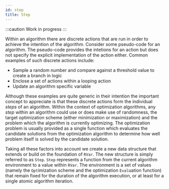 ```yaml
---
id: step
title: Step
---
```


:::caution
Work in progress
:::

Within an algorithm there are discrete actions that are run in order to achieve the intention of the algorithm.
Consider some pseudo-code for an algorithm.
The pseudo-code provides the intetions for an action but does not specify the explicit implementation of the action either.
Common examples of such discrete actions include:

* Sample a random number and compare against a threshold value to create a branch in logic
* Enclose a set of actions within a looping action
* Update an algorithm specific variable

Although these examples are quite generic in their intention the important concept to appreciate is that these discrete actions form the individual _steps_ of an algorithm.
Within the context of optimization algorithms, any _step_ within an algorithm could use or does make use of randomness, the target optimization scheme (either minimization or maximization) and the problem which the algorithm is currently optimizing.
The optimization problem is usually provided as a single function which evaluates the candidate solutions from the optimization algorithm to determine how well problem itself is solved by the candidate solution.

Taking all these factors into account we create a new data structure that extends or build on the foundation of `RVar`.
The new structure is simply referred to as `Step`.
`Step` represents a function from the current algorithm environment to a value within `RVar`.
The environment is a set of values (namely the `Opt`imization scheme and the optimization `Eval`uation function) that remain fixed for the duration of the algorithm execution, or at least for a single atomic algorithm iteration.




<!--
What is this mysterious data type called `Step`? Well, it actually
represents a *step* in an algorithm. Nothing mysterious at all. How
does this happen? `Step` is a monad transformer and because monad
transformers are monads themselves, we can freely compose different
Step instances to create a larger computation.

In the last chapter we learnt how to create `Entities`, but what about
evaluating them? This wil be our first introduction to `Step`.

```scala :invisible
import cilib._
import spire.implicits._
import spire.math._
import scalaz._
import Scalaz._
```
```scala :silent
val rng = RNG.init(12)
val bounds = Interval(-5.12,5.12)^2

val env = Environment(
        cmp = Comparison.dominance(Min),
        eval = Eval.unconstrained[NonEmptyList,Double](_.map(x => x * x).suml).eval
    )

val particle = Position.createPosition(bounds).map(p => Entity(Mem(p, p.zeroed), p)).eval(rng)
def explore (position: Position[Double]): Position[Double] = position.map(x => x * 0.73)
```
```scala
val myStep = Step.eval(explore)(particle)
```

This `Step` represents a step in some algorithm where the particle's
position is updated and evaluated to return a new `Entity`.

Understanding the `Step` concept is important as we will begin to
start making more complex *steps* that which may be used in an
algorithm.


## Environment

An environment is simply a *container* for the specifications of our
problem. And as we can see from the class definition, it uses types
we are very familiar with.

```
final case class Environment[A](
    cmp: Comparison,
    eval: RVar[NonEmptyList[A] => Objective[A]])
```

An example of creating an `Environment` would be the following...

```scala :invisible
import cilib._
import scalaz._
import Scalaz._
import spire.math.Interval
import spire.implicits.{eu => _, _}

```
```scala
val env = Environment(
    cmp = Comparison.dominance(Min),
    eval =  Eval.unconstrained[NonEmptyList,Double](_.map(x => x * x).suml).eval
)
```


## Step Class

`Step` is has a very simple class definition. It takes a single
parameter, that being a function of type `Environment[A] => RVar[B]`.
We see this member function used we we call `run` of a `Step`.

```
final case class Step[A,B] private (run: Environment[A] => RVar[B])
```

Not complicated at all. And because of its monadic nature we have
the following functions at our disposal.

```scala
map[C](f: B => C): Step[A,C]

flatMap[C](f: B => Step[A,C]): Step[A,C]
```

We will be using the `Step` we created at the beginning of this
chapter, `myStep`.

### map

Here we changing the context of the `Step`.

```scala :invisible
import cilib._
import spire.implicits._
import spire.math._
import scalaz._
import Scalaz._

val bounds = Interval(-5.12,5.12)^2

val env = Environment(
    cmp = Comparison.dominance(Min),
    eval =  Eval.unconstrained[NonEmptyList,Double](_.map(x => x * x).suml).eval
)

val rng = RNG.init(12)
val particle = Position.createPosition(bounds).map(p => Entity(Mem(p, p.zeroed), p)).eval(rng)
def explore (position: Position[Double]): Position[Double] = position.map(x => x * 0.73)
val myStep = Step.eval(explore)(particle)
```
```scala
myStep.map(entity => Lenses._position.get(entity)).run(env).eval(rng)
```

In this example we changed it from

- a step in where the particle's position is updated and evaluated to
  return a new `Entity`
- to a step in where the particle's position is updated and evaluated
  to return the resulting `Position`.

### flatMap

Here we changing the context. In this example, We are passing an
`Entity[A] => Step[A, C]`, thus producing a new `Step[A, C]` which
will differ from our original `Step[A, B]`. What will happen here is
that we adding an extra *step*.


```scala :silent
val rng = RNG.init(12)
def explore (position: Position[Double]): Position[Double] = position.map(x => x * 0.73)
val particle = Position.createPosition(bounds).map(p => Entity(Mem(p, p.zeroed), p)).eval(rng)
val myStep = Step.eval(explore)(particle)

def negate (position: Position[Double]): Position[Double] = position.map(x => x * -1)
```
```scala
myStep.flatMap(entity => Step.eval(negate)(particle)).run(env).eval(rng)
```

So now our `Step` represents a step in an algorithm where a position
is multiplied by 0.73 and then negated. This step might not serve any
real world purpose but it demonstrates how we may chain `Steps`
together to form an algorithm. This is easily achieved by using for
comprehensions. For example, take a look at the following method.

```scala
def algorithm(entity: Entity[Mem[Double], Double]) = (for {
    step1 <- Step.eval(explore)(entity)
    step2 <- Step.eval(negate)(entity)
} yield step2).map(entity => Lenses._position.get(entity))

algorithm(particle).run(env).eval(rng)
```


## Step Companion Object

The companion object offers several methods that we may use to create
instances of `Steps`.

```scala
point[A,B](b: B): Step[A,B]

pointR[A,B](a: RVar[B]): Step[A,B]

eval[S,A:Numeric](f: Position[A] => Position[A])(entity: Entity[S,A]): Step[A,Entity S,A]

evalP[A](pos: Position[A]): Step[A,Position[A]]

withCompare[A,B](a: Comparison => B): Step[A,B]

withCompareR[A,B](f: Comparison => RVar[B]): Step[A,B]

evalF[A:Numeric](pos: Position[A]): Step[A,Position[A]]
```

We will be using the `Environment` and `RNG` we created at the
beginning of this chapter.

```
val rng = RNG.init(12)
val bounds = Interval(-5.12,5.12)^2
val env = Environment(
    cmp = Comparison.dominance(Min),
    eval = Eval.unconstrained[NonEmptyList,Double](_.map(x => x * x).suml).eval
)
```

### point

Returns an instance of `Step` based on the given parameter.

```scala :invisible
import cilib._
import spire.implicits._
import spire.math._
import scalaz._
import Scalaz._
val rng = RNG.init(12)
val bounds = Interval(-5.12,5.12)^2
val env = Environment(
    cmp = Comparison.dominance(Min),
    eval = Eval.unconstrained[NonEmptyList,Double](_.map(x => x * x).suml).eval
)
```
```scala :silent
val particle = Position.createPosition(bounds).map(p => Entity(Mem(p, p.zeroed), p)).eval(rng)
```
```scala
Step.point(particle)
```

### pointR

Creates `Step` contained in `RVar`.

```scala :silent
val particle = Position.createPosition(bounds).map(p => Entity(Mem(p, p.zeroed), p))
```
```scala
Step.pointR(particle).run(env).eval(rng)
```

### eval

`eval` is used for evaluating `Entities`. This function produces a
`Step` which may be `run` using a function, `Environment => RVar[A]`.

```scala
val particle = Position.createPosition(bounds).map(p => Entity(Mem(p, p.zeroed), p)).eval(rng)
def explore (position: Position[Double]): Position[Double] = position.map(x => x * 0.73)

Step.eval(explore)(particle)
```

```scala :silent
Step.eval(explore)(particle).run(env).run(rng)
```

As you can see from the above code, when our `Entity` was evaluated
it's `Point` changed to a `Solution`. However its `state` remained
the same as that is up to us as to how we update it.

### withCompare

An example of use would be comparing the current position of an
`Entity` with its best, and then returning a new `Entity` based on
the comparison.

```scala :silent
import monocle._, Monocle._

val particle = Position.createPosition(bounds).map(p => Entity(Mem(p, p.zeroed), p)).eval(rng)

def updatePBest[S](p: Entity[S,Double])(implicit M: HasMemory[S,Double]): Step[Double, Entity[S,Double]] = {
    val pbestL = M._memory
    Step.withCompare(Comparison.compare(p.pos, (p.state applyLens pbestL).get)).map(x =>
        Entity(p.state applyLens pbestL set x, p.pos))
}
```

```scala
updatePBest(particle).run(env).eval(rng)
```

### withCompareR

An example of use would be determining which un-evaluated
`RVar[Entity]s` is fitter.

```scala :silent
def better[S,A](a: Entity[S,A], b: Entity[S,A]): Step[A,Boolean] =
    Step.withCompareR(comp => RVar.point(Comparison.fitter(a.pos, b.pos).apply(comp)))

val particle1 = Position.createPosition(bounds).map(p => Entity(Mem(p, p.zeroed), p)).eval(rng)
val particle2 = Position.createPosition(bounds).map(p => Entity(Mem(p, p.zeroed), p)).eval(RNG.fromTime)
```

```scala
Betterk(particle1, particle2).run(env).eval(rng)
```

### evalF

`evalF` will take a `Position` an returns a `Step` that represents the
evaluation of the position. This is actually used in the `Step.eval`
method.


## Summary

Hey, that wasn't as scary as we thought it would be.

:::note
`Step` is nothing more than a data structure that hides the details of a
  monad transformer which represents the algorithmic parts which my be applied to a given problem `Environment`.
:::

We also learnt some valuable skills in this chapter such as:

:::note
- We can use for comprehensions to chain together steps of an algorithm.
- How to can compare two `Entities` in a step.
:::

But what if I told you `Step` has a sibling?
*gasp*.
In the next chapter we are going to look at `StepS` which represents a step with a state.
-->
